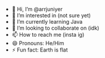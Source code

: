 - 👋 Hi, I’m @arrjuniyer
- 👀 I’m interested in (not sure yet)
- 🌱 I’m currently learning Java
- 💞️ I’m looking to collaborate on (idk)
- 📫 How to reach me (insta ig)
- 😄 Pronouns: He/Him
- ⚡ Fun fact: Earth is flat

<!---
arrjuniyer/arrjuniyer is a ✨ special ✨ repository because its `README.md` (this file) appears on your GitHub profile.
You can click the Preview link to take a look at your changes.
--->
